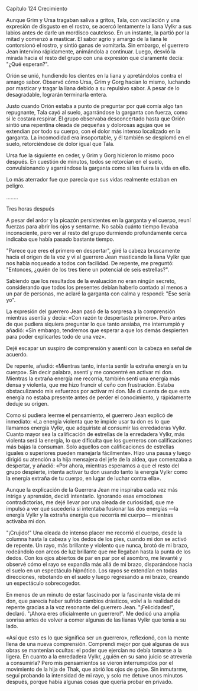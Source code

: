 
Capítulo 124 Crecimiento

Aunque Grim y Ursa tragaban saliva a gritos, Tala, con vacilación y una expresión de disgusto en el rostro, se acercó lentamente la liana Vylkr a sus labios antes de darle un mordisco cauteloso. En un instante, la partió por la mitad y comenzó a masticar. El sabor agrio y amargo de la liana le contorsionó el rostro, y sintió ganas de vomitarla. Sin embargo, el guerrero Jean intervino rápidamente, animándola a continuar. Luego, desvió la mirada hacia el resto del grupo con una expresión que claramente decía: "¿Qué esperan?".

Orión se unió, hundiendo los dientes en la liana y apretándolos contra el amargo sabor. Observó cómo Ursa, Grim y Gorg hacían lo mismo, luchando por masticar y tragar la liana debido a su repulsivo sabor. A pesar de lo desagradable, lograrán terminarla entera.

Justo cuando Orión estaba a punto de preguntar por qué comía algo tan repugnante, Tala cayó al suelo, agarrándose la garganta con fuerza, como si le costara respirar. El grupo observaba desconcertado hasta que Orión sintió una repentina oleada de pequeñas y dolorosas agujas que se extendían por todo su cuerpo, con el dolor más intenso localizado en la garganta. La incomodidad era insoportable, y él también se desplomó en el suelo, retorciéndose de dolor igual que Tala.

Ursa fue la siguiente en ceder, y Grim y Gorg hicieron lo mismo poco después. En cuestión de minutos, todos se retorcían en el suelo, convulsionando y agarrándose la garganta como si les fuera la vida en ello.

Lo más aterrador fue que parecía que sus vidas realmente estaban en peligro.

...…..

Tres horas después

A pesar del ardor y la picazón persistentes en la garganta y el cuerpo, reuní fuerzas para abrir los ojos y sentarme. No sabía cuánto tiempo llevaba inconsciente, pero ver al resto del grupo durmiendo profundamente cerca indicaba que había pasado bastante tiempo.

"Parece que eres el primero en despertar", giré la cabeza bruscamente hacia el origen de la voz y vi al guerrero Jean masticando la liana Vylkr que nos había noqueado a todos con facilidad. De repente, me preguntó: "Entonces, ¿quién de los tres tiene un potencial de seis estrellas?".

Sabiendo que los resultados de la evaluación no eran ningún secreto, considerando que todos los presentes debían haberlo contado al menos a un par de personas, me aclaré la garganta con calma y respondí: "Ese sería yo".

La expresión del guerrero Jean pasó de la sorpresa a la comprensión mientras asentía y decía: «Con razón te despertaste primero». Pero antes de que pudiera siquiera preguntar lo que tanto ansiaba, me interrumpió y añadió: «Sin embargo, tendremos que esperar a que los demás despierten para poder explicarles todo de una vez».

Dejé escapar un suspiro de comprensión y asentí con la cabeza en señal de acuerdo.

De repente, añadió: «Mientras tanto, intenta sentir la extraña energía en tu cuerpo». Sin decir palabra, asentí y me concentré en activar mi don. Mientras la extraña energía me recorría, también sentí una energía más densa y violenta, que me hizo fruncir el ceño con frustración. Estaba obstaculizando mis esfuerzos por activar mi don. Me di cuenta de que esta energía no estaba presente antes de perder el conocimiento, y rápidamente deduje su origen.

Como si pudiera leerme el pensamiento, el guerrero Jean explicó de inmediato: «La energía violenta que te impide usar tu don es lo que llamamos energía Vylkr, que adquiriste al consumir las enredaderas Vylkr. Cuanto mayor sea la calificación de estrellas de la enredadera Vylkr, más violenta será la energía, lo que dificulta que los guerreros con calificaciones más bajas la consuman. Solo aquellos con calificaciones de estrellas iguales o superiores pueden manejarla fácilmente». Hizo una pausa y luego dirigió su atención a la hija mensajera del jefe de la aldea, que comenzaba a despertar, y añadió: «Por ahora, mientras esperamos a que el resto del grupo despierte, intenta activar tu don usando tanto la energía Vylkr como la energía extraña de tu cuerpo, en lugar de luchar contra ella».

Aunque la explicación de la Guerrera Jean me inspiraba cada vez más intriga y aprensión, decidí intentarlo. Ignorando esas emociones contradictorias, me dejé llevar por una oleada de curiosidad, que me impulsó a ver qué sucedería si intentaba fusionar las dos energías —la energía Vylkr y la extraña energía que recorría mi cuerpo— mientras activaba mi don.

"¡Crujido!" Una oleada de intenso placer me recorrió el cuerpo, desde la columna hasta la cabeza y los dedos de los pies, cuando mi don se activó de repente. Un rayo, más brillante y violento que nunca, brotó de mi brazo, rodeándolo con arcos de luz brillante que me llegaban hasta la punta de los dedos. Con los ojos abiertos de par en par por el asombro, me levanté y observé cómo el rayo se expandía más allá de mi brazo, disparándose hacia el suelo en un espectáculo hipnótico. Los rayos se extendían en todas direcciones, rebotando en el suelo y luego regresando a mi brazo, creando un espectáculo sobrecogedor.

En menos de un minuto de estar fascinado por la fascinante vista de mi don, que parecía haber sufrido cambios drásticos, volví a la realidad de repente gracias a la voz resonante del guerrero Jean. "¡Felicidades!", declaró. "¡Ahora eres oficialmente un guerrero!". Me dedicó una amplia sonrisa antes de volver a comer algunas de las lianas Vylkr que tenía a su lado.

«Así que esto es lo que significa ser un guerrero», reflexionó, con la mente llena de una nueva comprensión. Comprendí mejor por qué algunas de sus obras se mantenían ocultas: el poder que ejercían no debía tomarse a la ligera. En cuanto a la enredadera Vylkr, ¿quién en su sano juicio se atrevería a consumirla? Pero mis pensamientos se vieron interrumpidos por el movimiento de la hija de Thak, que abrió los ojos de golpe. Sin inmutarme, seguí probando la intensidad de mi rayo, y solo me detuve unos minutos después, porque había algunas cosas que quería probar en privado.